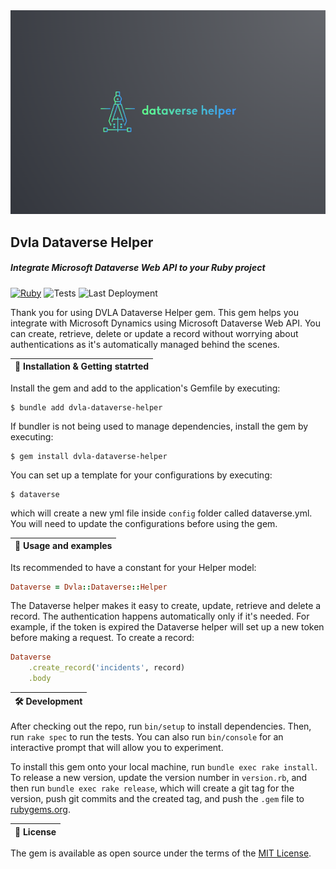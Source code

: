 <div align="center">
  <img alt="gem logo" src="/docs/lego.png">
</div>

## Dvla Dataverse Helper
##### _Integrate Microsoft Dataverse Web API to your Ruby project_

[![Ruby](https://badgen.net/badge/icon/ruby?icon=ruby&label)](https://https://ruby-lang.org/)
![Tests](https://github.com/dvla/dataverse-helper/actions/workflows/run_unit_tests.yml/badge.svg)
![Last Deployment](https://github.com/dvla/dataverse-helper/actions/workflows/gem_publish.yml/badge.svg)

Thank you for using DVLA Dataverse Helper gem. This gem helps you integrate with Microsoft Dynamics using Microsoft Dataverse Web API. You can create, retrieve, delete or update a record without worrying about authentications as it's automatically managed behind the scenes.


| 🏁  Installation & Getting statrted |
| ----------------------------------------- |


Install the gem and add to the application's Gemfile by executing:

    $ bundle add dvla-dataverse-helper

If bundler is not being used to manage dependencies, install the gem by executing:

    $ gem install dvla-dataverse-helper

You can set up a template for your configurations by executing:

    $ dataverse

which will create a new yml file inside `config` folder called dataverse.yml. You will need to update the configurations before using the gem.


| 👔 Usage and examples |
| ----------------------------------------- |

Its recommended to have a constant for your Helper model:
```ruby
Dataverse = Dvla::Dataverse::Helper
```

The Dataverse helper makes it easy to create, update, retrieve and delete a record. The authentication happens automatically only if it's needed. For example, if the token is expired the Dataverse helper will set up a new token before making a request. To create a record:

```ruby
Dataverse
    .create_record('incidents', record)
    .body
```


| 🛠 Development |
| ----------------------------------------- |


After checking out the repo, run `bin/setup` to install dependencies. Then, run `rake spec` to run the tests. You can also run `bin/console` for an interactive prompt that will allow you to experiment.

To install this gem onto your local machine, run `bundle exec rake install`. To release a new version, update the version number in `version.rb`, and then run `bundle exec rake release`, which will create a git tag for the version, push git commits and the created tag, and push the `.gem` file to [rubygems.org](https://rubygems.org).

| 📃 License |
| ----------------------------------------- |

The gem is available as open source under the terms of the [MIT License](https://opensource.org/licenses/MIT).



